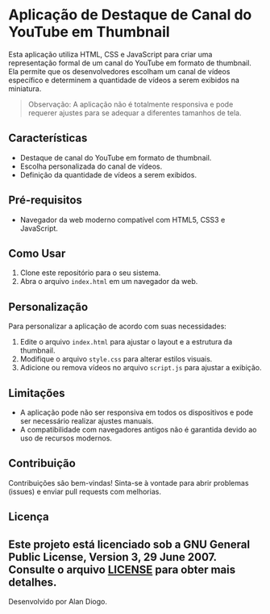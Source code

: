 # Aplicação de Destaque de Canal do YouTube em Thumbnail

Esta aplicação utiliza HTML, CSS e JavaScript para criar uma representação formal de um canal do YouTube em formato de thumbnail. Ela permite que os desenvolvedores escolham um canal de vídeos específico e determinem a quantidade de vídeos a serem exibidos na miniatura.

> Observação: A aplicação não é totalmente responsiva e pode requerer ajustes para se adequar a diferentes tamanhos de tela.


## Características

- Destaque de canal do YouTube em formato de thumbnail.
- Escolha personalizada do canal de vídeos.
- Definição da quantidade de vídeos a serem exibidos.

## Pré-requisitos

- Navegador da web moderno compatível com HTML5, CSS3 e JavaScript.

## Como Usar

1. Clone este repositório para o seu sistema.
2. Abra o arquivo `index.html` em um navegador da web.

## Personalização

Para personalizar a aplicação de acordo com suas necessidades:

1. Edite o arquivo `index.html` para ajustar o layout e a estrutura da thumbnail.
2. Modifique o arquivo `style.css` para alterar estilos visuais.
3. Adicione ou remova vídeos no arquivo `script.js` para ajustar a exibição.

## Limitações

- A aplicação pode não ser responsiva em todos os dispositivos e pode ser necessário realizar ajustes manuais.
- A compatibilidade com navegadores antigos não é garantida devido ao uso de recursos modernos.

## Contribuição

Contribuições são bem-vindas! Sinta-se à vontade para abrir problemas (issues) e enviar pull requests com melhorias.

## Licença
Este projeto está licenciado sob a GNU General Public License, Version 3, 29 June 2007. Consulte o arquivo [LICENSE](LICENSE) para obter mais detalhes.  
---
Desenvolvido por Alan Diogo.
